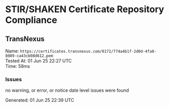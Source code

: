 # STIR/SHAKEN Certificate Repository Compliance

## TransNexus

Name: `https://certificates.transnexus.com/0172/774a4b1f-2d0d-4fa8-8089-ca43cb08d612.pem`\
Tested At: 01 Jun 25 22:27 UTC\
Time: 58ms

### Issues

no warning, or error, or notice date level issues were found

Generated: 01 Jun 25 22:39 UTC
